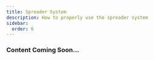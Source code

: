 ```yaml
---
title: Spreader System
description: How to properly use the spreader system
sidebar:
  order: 6
---
```


### Content Coming Soon...